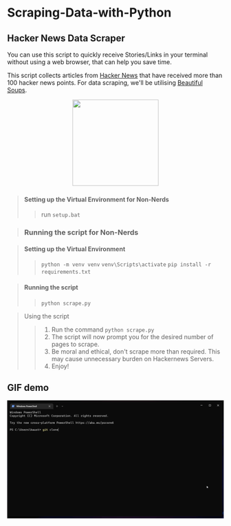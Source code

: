 # Scraping-Data-with-Python
## Hacker News Data Scraper
You can use this script to quickly receive Stories/Links in your terminal without using a web browser, that can help you save time.

This script collects articles from [Hacker News](https://news.ycombinator.com/) that have received more than 100 hacker news points.
For data scraping, we'll be utilising [Beautiful Soups](https://beautiful-soup-4.readthedocs.io/en/latest/).

<p align="center">
  <img src="https://beautiful-soup-4.readthedocs.io/en/latest/_images/6.1.jpg" width="200" height="200" />
</p>

> #### Setting up the Virtual Environment for Non-Nerds
>> run `setup.bat`

> ### Running the script for Non-Nerds
>> 

> #### Setting up the Virtual Environment
>> `python -m venv venv`
>> `venv\Scripts\activate`
>> `pip install -r requirements.txt`

> #### Running the script
>> `python scrape.py`

> Using the script
> >1. Run the command ```python scrape.py```
> >2. The script will now prompt you for the desired number of pages to scrape.
> >3. Be moral and ethical, don't scrape more than required. This may cause unnecessary burden on Hackernews Servers.
> >4. Enjoy!

## GIF demo

![GifDemo.](/images/scraping.gif "This is the project demo")
